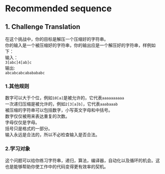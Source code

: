 # Recommended sequence
## 1. Challenge Translation
在这个挑战中，你的目标是解压一个压缩好的字符串。  
你的输入是一个被压缩好的字符串，你的输出应是一个解压好的字符串，样例如下：  
输入：  
<code class=" language-c">3[abc]4[ab]c</code>  
输出:  
<code class=" language-c">abcabcabcababababc</code>  
### 1.其他规则
数字可以大于个位，例如<code class=" language-c">10[a]</code>是被允许的，它代表<code class=" language-c">aaaaaaaaaa</code>  
一次递归压缩是被允许的，例如<code class=" language-c">2[3[a]b]</code>，它代表<code class=" language-c">aaabaaab</code>  
被压缩的字符串可以包括数字，小写英文字母和中括号。  
数字仅仅被用来表达重复的次数。  
字母仅仅是字母。  
括号只是格式的一部分。  
输入永远是合法的，所以不必检查输入是否合法。
### 2.学习对象
这个问题可以给你练习字符串，递归，算法，编译器，自动化以及循环的机会。这也是能够帮助你使工作中的代码变得更有效率的契机。